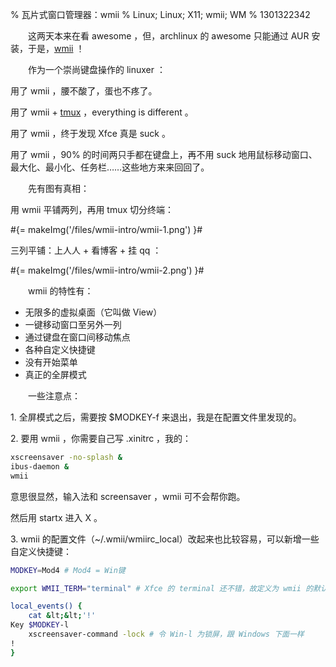 % 瓦片式窗口管理器：wmii
% Linux; Linux; X11; wmii; WM
% 1301322342

　　这两天本来在看 awesome ，但，archlinux 的 awesome 只能通过 AUR 安装，于是，[wmii](http://wmii.suckless.org/) ！

　　作为一个崇尚键盘操作的 linuxer ：

用了 wmii ，腰不酸了，蛋也不疼了。

用了 wmii + [tmux](/blog/tmux-split-terminal.html) ，everything is different 。

用了 wmii ，终于发现 Xfce 真是 suck 。

用了 wmii ，90% 的时间两只手都在键盘上，再不用 suck 地用鼠标移动窗口、最大化、最小化、任务栏……这些地方来来回回了。

　　先有图有真相：

用 wmii 平铺两列，再用 tmux 切分终端：

#{= makeImg('/files/wmii-intro/wmii-1.png') }#

三列平铺：上人人 + 看博客 + 挂 qq ：

#{= makeImg('/files/wmii-intro/wmii-2.png') }#

　　wmii 的特性有：

* 无限多的虚拟桌面（它叫做 View）
* 一键移动窗口至另外一列
* 通过键盘在窗口间移动焦点
* 各种自定义快捷键
* 没有开始菜单
* 真正的全屏模式

　　一些注意点：

1\. 全屏模式之后，需要按 $MODKEY-f 来退出，我是在配置文件里发现的。

2\. 要用 wmii ，你需要自己写 .xinitrc ，我的：

```bash
xscreensaver -no-splash &
ibus-daemon &
wmii
```

意思很显然，输入法和 screensaver ，wmii 可不会帮你跑。

然后用 startx 进入 X 。

3\. wmii 的配置文件（~/.wmii/wmiirc_local）改起来也比较容易，可以新增一些自定义快捷键：

```bash
MODKEY=Mod4 # Mod4 = Win键

export WMII_TERM="terminal" # Xfce 的 terminal 还不错，故定义为 wmii 的默认 term

local_events() {
	cat &lt;&lt;'!'
Key $MODKEY-l
	xscreensaver-command -lock # 令 Win-l 为锁屏，跟 Windows 下面一样
!
}
```
